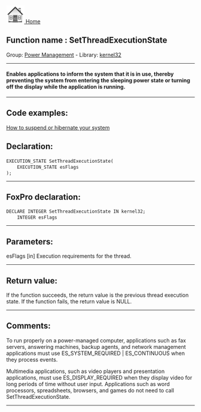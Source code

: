 [<img src="../../images/home.png"> Home ](https://github.com/VFPX/Win32API)  

## Function name : SetThreadExecutionState
Group: [Power Management](../../functions_group.md#Power_Management)  -  Library: [kernel32](../../../libraries.md#kernel32)  
***  


#### Enables applications to inform the system that it is in use, thereby preventing the system from entering the sleeping power state or turning off the display while the application is running.
***  


## Code examples:
[How to suspend or hibernate your system](../../samples/sample_395.md)  

## Declaration:
```foxpro  
EXECUTION_STATE SetThreadExecutionState(
	EXECUTION_STATE esFlags
);  
```  
***  


## FoxPro declaration:
```foxpro  
DECLARE INTEGER SetThreadExecutionState IN kernel32;
	INTEGER esFlags  
```  
***  


## Parameters:
esFlags 
[in] Execution requirements for the thread.  
***  


## Return value:
If the function succeeds, the return value is the previous thread execution state.
If the function fails, the return value is NULL.
  
***  


## Comments:
To run properly on a power-managed computer, applications such as fax servers, answering machines, backup agents, and network management applications must use ES_SYSTEM_REQUIRED | ES_CONTINUOUS when they process events.   
  
Multimedia applications, such as video players and presentation applications, must use ES_DISPLAY_REQUIRED when they display video for long periods of time without user input. Applications such as word processors, spreadsheets, browsers, and games do not need to call SetThreadExecutionState.  
  
***  

